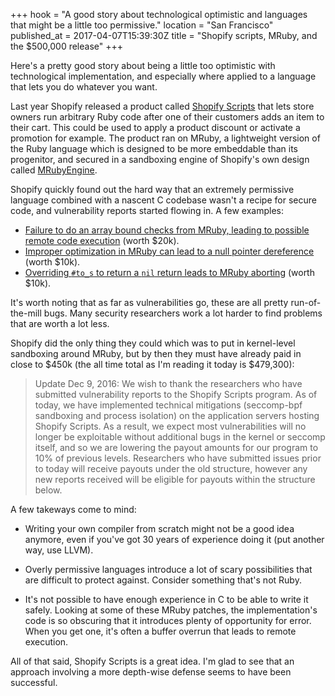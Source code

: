 +++
hook = "A good story about technological optimistic and languages that might be a little too permissive."
location = "San Francisco"
published_at = 2017-04-07T15:39:30Z
title = "Shopify scripts, MRuby, and the $500,000 release"
+++

Here's a pretty good story about being a little too
optimistic with technological implementation, and
especially where applied to a language that lets you do
whatever you want.

Last year Shopify released a product called [Shopify
Scripts][shopify-scripts] that lets store owners run
arbitrary Ruby code after one of their customers adds an
item to their cart. This could be used to apply a product
discount or activate a promotion for example. The product
ran on MRuby, a lightweight version of the Ruby language
which is designed to be more embeddable than its
progenitor, and secured in a sandboxing engine of Shopify's
own design called [MRubyEngine][mruby-engine].

Shopify quickly found out the hard way that an extremely
permissive language combined with a nascent C codebase
wasn't a recipe for secure code, and vulnerability reports
started flowing in. A few examples:

* [Failure to do an array bound checks from MRuby, leading
  to possible remote code execution][vuln-1] (worth $20k).
* [Improper optimization in MRuby can lead to a null
  pointer dereference][vuln-2] (worth $10k).
* [Overriding `#to_s` to return a `nil` return leads to
  MRuby aborting][vuln-3] (worth $10k).

It's worth noting that as far as vulnerabilities go, these
are all pretty run-of-the-mill bugs. Many security
researchers work a lot harder to find problems that are
worth a lot less.

Shopify did the only thing they could which was to put in
kernel-level sandboxing around MRuby, but by then they must
have already paid in close to $450k (the all time total as
I'm reading it today is $479,300):

> Update Dec 9, 2016: We wish to thank the researchers who
> have submitted vulnerability reports to the Shopify
> Scripts program. As of today, we have implemented
> technical mitigations (seccomp-bpf sandboxing and process
> isolation) on the application servers hosting Shopify
> Scripts. As a result, we expect most vulnerabilities will
> no longer be exploitable without additional bugs in the
> kernel or seccomp itself, and so we are lowering the
> payout amounts for our program to 10% of previous levels.
> Researchers who have submitted issues prior to today will
> receive payouts under the old structure, however any new
> reports received will be eligible for payouts within the
> structure below.

A few takeways come to mind:

* Writing your own compiler from scratch might not be a
  good idea anymore, even if you've got 30 years of
  experience doing it (put another way, use LLVM).

* Overly permissive languages introduce a lot of scary
  possibilities that are difficult to protect against.
  Consider something that's not Ruby.

* It's not possible to have enough experience in C to be
  able to write it safely. Looking at some of these MRuby
  patches, the implementation's code is so obscuring that
  it introduces plenty of opportunity for error. When you
  get one, it's often a buffer overrun that leads to remote
  execution.

All of that said, Shopify Scripts is a great idea. I'm glad
to see that an approach involving a more depth-wise defense
seems to have been successful.

[hackerone]: https://hackerone.com/shopify-scripts
[mruby-engine]: https://github.com/Shopify/mruby-engine
[shopify-scripts]: https://help.shopify.com/api/tutorials/shopify-scripts
[vuln-1]: https://hackerone.com/reports/181321
[vuln-2]: https://hackerone.com/reports/181828
[vuln-3]: https://hackerone.com/reports/180977
